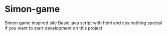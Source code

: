 # Simon-game
Simon game inspired site
Basic java script with html and css nothing special if you want to start development on this project
